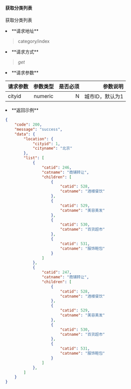 #### 获取分类列表

获取分类列表

<li>**请求地址**</li>

> category/index

<li>**请求方式**</li> 

>*get*

<li>**请求参数**</li>

请求参数     |    参数类型   | 是否必须     |   参数说明   
:-----------| :-----------: | -----------:| -----------:
 cityid     | numeric       | N           |  城市ID，默认为1


<li>**返回示例**</li>
    
```json
{
    "code": 200,
    "message": "success",
    "data": {
        "location": {
            "cityid": 1,
            "cityname": "北京"
        },
        "list": [
            {
                "catid": 246,
                "catname": "商铺转让",
                "children": [
                    {
                        "catid": 528,
                        "catname": "酒楼餐饮"
                    },
                    {
                        "catid": 529,
                        "catname": "美容美发"
                    },
                    {
                        "catid": 530,
                        "catname": "百货超市"
                    },
                    {
                        "catid": 531,
                        "catname": "服饰鞋包"
                    }
                ]
            },
            {
                "catid": 247,
                "catname": "商铺转让",
                "children": [
                    {
                        "catid": 528,
                        "catname": "酒楼餐饮"
                    },
                    {
                        "catid": 529,
                        "catname": "美容美发"
                    },
                    {
                        "catid": 530,
                        "catname": "百货超市"
                    },
                    {
                        "catid": 531,
                        "catname": "服饰鞋包"
                    }
                ]
            },
        ]
    }
}
```






